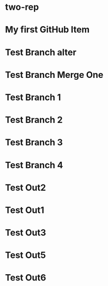 # two-rep
# My first GitHub Item
# Test Branch alter
# Test Branch Merge One
# Test Branch 1
# Test Branch 2
# Test Branch 3
# Test Branch 4
# Test Out2
# Test Out1
# Test Out3
# Test Out5
# Test Out6

